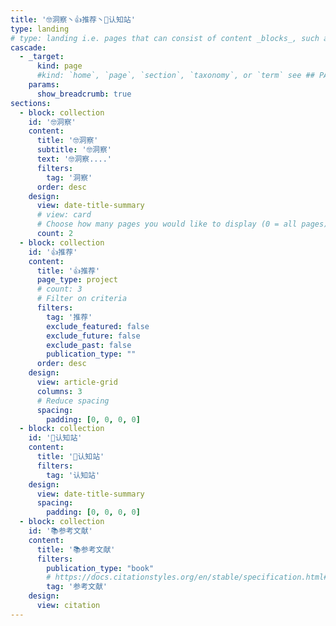 ```yaml
---
title: '🤓洞察丶👍推荐丶🧠认知站'
type: landing
# type: landing i.e. pages that can consist of content _blocks_, such as 
cascade:
  - _target:
      kind: page
      #kind: `home`, `page`, `section`, `taxonomy`, or `term` see ## PAGE  https://gohugo.io/quick-reference/glossary/#page-kind 
    params:
      show_breadcrumb: true
sections:
  - block: collection
    id: '🤓洞察'
    content:
      title: '🤓洞察'
      subtitle: '🤓洞察'
      text: '🤓洞察....'
      filters:
        tag: '洞察'
      order: desc
    design:
      view: date-title-summary
      # view: card
      # Choose how many pages you would like to display (0 = all pages)
      count: 2
  - block: collection
    id: '👍推荐'
    content:
      title: '👍推荐'
      page_type: project
      # count: 3
      # Filter on criteria
      filters:
        tag: '推荐'
        exclude_featured: false
        exclude_future: false
        exclude_past: false
        publication_type: ""
      order: desc
    design:
      view: article-grid
      columns: 3
      # Reduce spacing
      spacing:
        padding: [0, 0, 0, 0]
  - block: collection
    id: '🧠认知站'
    content:
      title: '🧠认知站'
      filters:
        tag: '认知站'
    design:
      view: date-title-summary
      spacing:
        padding: [0, 0, 0, 0]
  - block: collection
    id: '📚参考文献'
    content:
      title: '📚参考文献'
      filters:
        publication_type: "book"
        # https://docs.citationstyles.org/en/stable/specification.html#appendix-iii-types
        tag: '参考文献'
    design:
      view: citation
---
```


<!-- [🧱 Build your pages with blocks: no-code required! | Hugo Blox Docs](https://docs.hugoblox.com/getting-started/page-builder/#listing-view) -->
<style>
article.prose > h1 {
  font-size: 1.25rem;
  font-weight: 700;
}
</style>